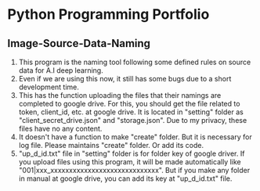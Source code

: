 # Python Programming Portfolio

## Image-Source-Data-Naming

1. This program is the naming tool following some defined rules on source data for A.I deep learning.
2. Even if we are using this now, it still has some bugs due to a short development time.
3. This has the function uploading the files that their namings are completed to google drive.
   For this, you should get the file related to token, client_id, etc. at google drive.
   It is located in "setting" folder as "client_secret_drive.json" and "storage.json".
   Due to my privacy, these files have no any content.
4. It doesn't have a function to make "create" folder. But it is necessary for log file.
   Please maintains "create" folder. Or add its code.
5. "up_d_id.txt" file in "setting" folder is for folder key of google driver.
   If you upload files using this program, it will be made automatically like "001|xxx_xxxxxxxxxxxxxxxxxxxxxxxxxxxxx".
   But if you make any folder in manual at google drive, you can add its key at "up_d_id.txt" file.
